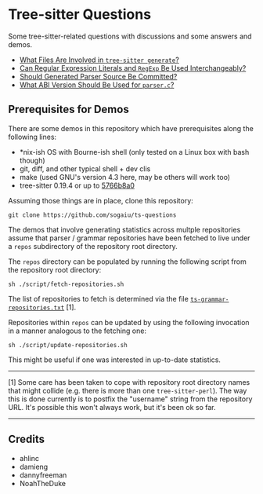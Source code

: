 # Tree-sitter Questions

Some tree-sitter-related questions with discussions and some answers
and demos.

* [What Files Are Involved in `tree-sitter generate`?](questions/generate-subcommand-files/README.md)
* [Can Regular Expression Literals and `RegExp` Be Used Interchangeably?](questions/re-str-lit-equivalence/README.md)
* [Should Generated Parser Source Be Committed?](questions/should-parser-source-be-committed/README.md)
* [What ABI Version Should Be Used for `parser.c`?](questions/what-abi-level-should-be-used/README.md)

## Prerequisites for Demos

There are some demos in this repository which have prerequisites along
the following lines:

* \*nix-ish OS with Bourne-ish shell (only tested on a Linux box with bash though)
* git, diff, and other typical shell + dev clis
* make (used GNU's version 4.3 here, may be others will work too)
* tree-sitter 0.19.4 or up to
  [5766b8a0](https://github.com/tree-sitter/tree-sitter/commit/5766b8a0a785ea34fceb479a94f7fe24c9daae2f)

Assuming those things are in place, clone this repository:

```
git clone https://github.com/sogaiu/ts-questions
```

The demos that involve generating statistics across multple
repositories assume that parser / grammar repositories have been
fetched to live under a `repos` subdirectory of the repository root
directory.

The `repos` directory can be populated by running the following script
from the repository root directory:

```
sh ./script/fetch-repositories.sh
```

The list of repositories to fetch is determined via the file
[`ts-grammar-repositories.txt`](ts-grammar-repositories.txt) [1].

Repositories within `repos` can be updated by using the following
invocation in a manner analogous to the fetching one:

```
sh ./script/update-repositories.sh
```

This might be useful if one was interested in up-to-date statistics.

---

[1] Some care has been taken to cope with repository root directory
names that might collide (e.g. there is more than one
`tree-sitter-perl`).  The way this is done currently is to postfix the
"username" string from the repository URL.  It's possible this won't
always work, but it's been ok so far.

---

## Credits

* ahlinc
* damieng
* dannyfreeman
* NoahTheDuke

